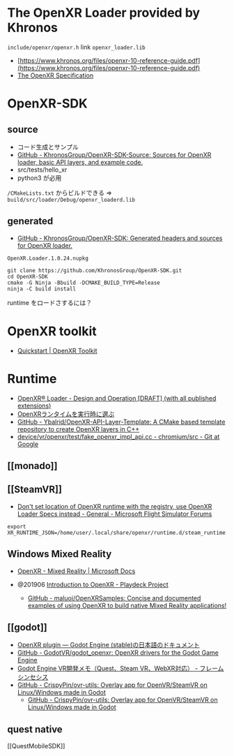 # The OpenXR Loader provided by Khronos
`include/openxr/openxr.h`
link `openxr_loader.lib`

- [https://www.khronos.org/files/openxr-10-reference-guide.pdf](https://www.khronos.org/files/openxr-10-reference-guide.pdf)
- [The OpenXR Specification](https://microsoft.github.io/OpenXR-MixedReality/openxr_preview/specs/openxr.html)

# OpenXR-SDK
## source
- コード生成とサンプル
- [GitHub - KhronosGroup/OpenXR-SDK-Source: Sources for OpenXR loader, basic API layers, and example code.](https://github.com/KhronosGroup/OpenXR-SDK-Source)
- src/tests/hello_xr
- python3 が必用

`/CMakeLists.txt` からビルドできる
=> `build/src/loader/Debug/openxr_loaderd.lib`

## generated
- [GitHub - KhronosGroup/OpenXR-SDK: Generated headers and sources for OpenXR loader.](https://github.com/KhronosGroup/OpenXR-SDK)

`OpenXR.Loader.1.0.24.nupkg`
```
git clone https://github.com/KhronosGroup/OpenXR-SDK.git
cd OpenXR-SDK
cmake -G Ninja -Bbuild -DCMAKE_BUILD_TYPE=Release
ninja -C build install
```

runtime をロードさするには？

# OpenXR toolkit
- [Quickstart | OpenXR Toolkit](https://mbucchia.github.io/OpenXR-Toolkit/)

# Runtime
- [OpenXR® Loader - Design and Operation [DRAFT] (with all published extensions)](https://www.khronos.org/registry/OpenXR/specs/1.0/loader.html)
- [OpenXRランタイムを実行時に選ぶ](https://zenn.dev/shiena/articles/openxr-runtime)
- [GitHub - Ybalrid/OpenXR-API-Layer-Template: A CMake based template repository to create OpenXR layers in C++](https://github.com/Ybalrid/OpenXR-API-Layer-Template)
- [device/vr/openxr/test/fake_openxr_impl_api.cc - chromium/src - Git at Google](https://chromium.googlesource.com/chromium/src/+/ae4b5702945b407b40fed05de61b52bc9ebe8451/device/vr/openxr/test/fake_openxr_impl_api.cc)
 
## [[monado]]

## [[SteamVR]]
- [Don't set location of OpenXR runtime with the registry, use OpenXR Loader Specs instead - General - Microsoft Flight Simulator Forums](https://forums.flightsimulator.com/t/dont-set-location-of-openxr-runtime-with-the-registry-use-openxr-loader-specs-instead/323323)
```
export XR_RUNTIME_JSON=/home/user/.local/share/openxr/runtime.d/steam_runtime.json
```

## Windows Mixed Reality
- [OpenXR - Mixed Reality | Microsoft Docs](https://docs.microsoft.com/en-us/windows/mixed-reality/develop/native/openxr)

- @201906 [Introduction to OpenXR - Playdeck Project](https://playdeck.net/blog/introduction-to-openxr)
	- [GitHub - maluoi/OpenXRSamples: Concise and documented examples of using OpenXR to build native Mixed Reality applications!](https://github.com/maluoi/OpenXRSamples) 

## [[godot]]
- [OpenXR plugin — Godot Engine (stable)の日本語のドキュメント](https://docs.godotengine.org/ja/stable/tutorials/vr/openxr/index.html)
- [GitHub - GodotVR/godot_openxr: OpenXR drivers for the Godot Game Engine](https://github.com/GodotVR/godot_openxr)
- [Godot Engine VR開発メモ（Quest、Steam VR、WebXR対応） - フレームシンセシス](https://framesynthesis.jp/tech/godot/vr/)
- [GitHub - CrispyPin/ovr-utils: Overlay app for OpenVR/SteamVR on Linux/Windows made in Godot](https://github.com/CrispyPin/ovr-utils)
	- [GitHub - CrispyPin/ovr-utils: Overlay app for OpenVR/SteamVR on Linux/Windows made in Godot](https://github.com/CrispyPin/ovr-utils)

## quest native	
[[QuestMobileSDK]]
